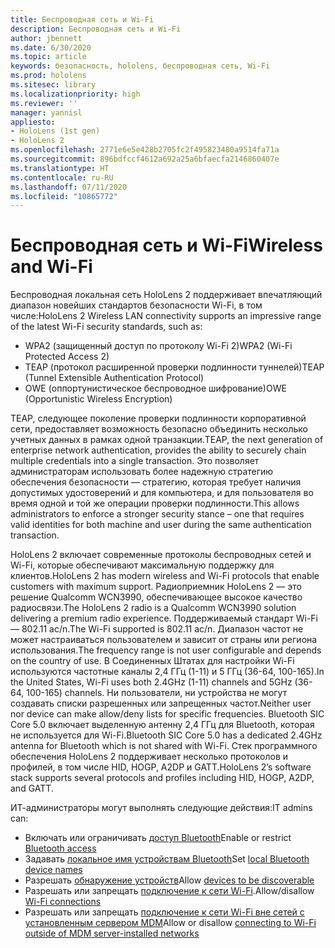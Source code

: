```yaml
---
title: Беспроводная сеть и Wi-Fi
description: Беспроводная сеть и Wi-Fi
author: jbennett
ms.date: 6/30/2020
ms.topic: article
keywords: безопасность, hololens, беспроводная сеть, Wi-Fi
ms.prod: hololens
ms.sitesec: library
ms.localizationpriority: high
ms.reviewer: ''
manager: yannisl
appliesto:
- HoloLens (1st gen)
- HoloLens 2
ms.openlocfilehash: 2771e6e5e428b2705fc2f495823480a9514fa71a
ms.sourcegitcommit: 896bdfccf4612a692a25a6bfaecfa2146860407e
ms.translationtype: HT
ms.contentlocale: ru-RU
ms.lasthandoff: 07/11/2020
ms.locfileid: "10865772"
---
```

# <span data-ttu-id="a5448-104">Беспроводная сеть и Wi-Fi</span><span class="sxs-lookup"><span data-stu-id="a5448-104">Wireless and Wi-Fi</span></span>

<span data-ttu-id="a5448-105">Беспроводная локальная сеть HoloLens 2 поддерживает впечатляющий диапазон новейших стандартов безопасности Wi-Fi, в том числе:</span><span class="sxs-lookup"><span data-stu-id="a5448-105">HoloLens 2 Wireless LAN connectivity supports an impressive range of the latest Wi-Fi security standards, such as:</span></span>
  * <span data-ttu-id="a5448-106">WPA2 (защищенный доступ по протоколу Wi-Fi 2)</span><span class="sxs-lookup"><span data-stu-id="a5448-106">WPA2 (Wi-Fi Protected Access 2)</span></span>  
  * <span data-ttu-id="a5448-107">TEAP (протокол расширенной проверки подлинности туннелей)</span><span class="sxs-lookup"><span data-stu-id="a5448-107">TEAP (Tunnel Extensible Authentication Protocol)</span></span>  
  * <span data-ttu-id="a5448-108">OWE (оппортунистическое беспроводное шифрование)</span><span class="sxs-lookup"><span data-stu-id="a5448-108">OWE (Opportunistic Wireless Encryption)</span></span>

<span data-ttu-id="a5448-109">TEAP, следующее поколение проверки подлинности корпоративной сети, предоставляет возможность безопасно объединить несколько учетных данных в рамках одной транзакции.</span><span class="sxs-lookup"><span data-stu-id="a5448-109">TEAP, the next generation of enterprise network authentication, provides the ability to securely chain multiple credentials into a single transaction.</span></span>  <span data-ttu-id="a5448-110">Это позволяет администраторам использовать более надежную стратегию обеспечения безопасности — стратегию, которая требует наличия допустимых удостоверений и для компьютера, и для пользователя во время одной и той же операции проверки подлинности.</span><span class="sxs-lookup"><span data-stu-id="a5448-110">This allows administrators to enforce a stronger security stance – one that requires valid identities for both machine and user during the same authentication transaction.</span></span>

<span data-ttu-id="a5448-111">HoloLens 2 включает современные протоколы беспроводных сетей и Wi-Fi, которые обеспечивают максимальную поддержку для клиентов.</span><span class="sxs-lookup"><span data-stu-id="a5448-111">HoloLens 2 has modern wireless and Wi-Fi protocols that enable customers with maximum support.</span></span> <span data-ttu-id="a5448-112">Радиоприемник HoloLens 2 — это решение Qualcomm WCN3990, обеспечивающее высокое качество радиосвязи.</span><span class="sxs-lookup"><span data-stu-id="a5448-112">The HoloLens 2 radio is a Qualcomm WCN3990 solution delivering a premium radio experience.</span></span> <span data-ttu-id="a5448-113">Поддерживаемый стандарт Wi-Fi — 802.11 ac/n.</span><span class="sxs-lookup"><span data-stu-id="a5448-113">The Wi-Fi supported is 802.11 ac/n.</span></span> <span data-ttu-id="a5448-114">Диапазон частот не может настраиваться пользователем и зависит от страны или региона использования.</span><span class="sxs-lookup"><span data-stu-id="a5448-114">The frequency range is not user configurable and depends on the country of use.</span></span> <span data-ttu-id="a5448-115">В Соединенных Штатах для настройки Wi-Fi используются частотные каналы 2,4 ГГц (1-11) и 5 ГГц (36-64, 100-165).</span><span class="sxs-lookup"><span data-stu-id="a5448-115">In the United States, Wi-Fi uses both 2.4GHz (1-11) channels and 5GHz (36-64, 100-165) channels.</span></span> <span data-ttu-id="a5448-116">Ни пользователи, ни устройства не могут создавать списки разрешенных или запрещенных частот.</span><span class="sxs-lookup"><span data-stu-id="a5448-116">Neither user nor device can make allow/deny lists for specific frequencies.</span></span> <span data-ttu-id="a5448-117">Bluetooth SIC Core 5.0 включает выделенную антенну 2,4 ГГц для Bluetooth, которая не используется для Wi-Fi.</span><span class="sxs-lookup"><span data-stu-id="a5448-117">Bluetooth SIC Core 5.0 has a dedicated 2.4GHz antenna for Bluetooth which is not shared with Wi-Fi.</span></span> <span data-ttu-id="a5448-118">Стек программного обеспечения HoloLens 2 поддерживает несколько протоколов и профилей, в том числе HID, HOGP, A2DP и GATT.</span><span class="sxs-lookup"><span data-stu-id="a5448-118">HoloLens 2’s software stack supports several protocols and profiles including HID, HOGP, A2DP, and GATT.</span></span> 

<span data-ttu-id="a5448-119">ИТ-администраторы могут выполнять следующие действия:</span><span class="sxs-lookup"><span data-stu-id="a5448-119">IT admins can:</span></span> 
  * <span data-ttu-id="a5448-120">Включать или ограничивать [доступ Bluetooth](https://docs.microsoft.com/windows/client-management/mdm/policy-csp-connectivity#connectivity-allowbluetooth)</span><span class="sxs-lookup"><span data-stu-id="a5448-120">Enable or restrict  [Bluetooth access](https://docs.microsoft.com/windows/client-management/mdm/policy-csp-connectivity#connectivity-allowbluetooth)</span></span>
  * <span data-ttu-id="a5448-121">Задавать [локальное имя устройствам Bluetooth](https://docs.microsoft.com/windows/client-management/mdm/policy-csp-bluetooth#bluetooth-localdevicename)</span><span class="sxs-lookup"><span data-stu-id="a5448-121">Set [local Bluetooth device names](https://docs.microsoft.com/windows/client-management/mdm/policy-csp-bluetooth#bluetooth-localdevicename)</span></span>
  * <span data-ttu-id="a5448-122">Разрешать [обнаружение устройств](https://docs.microsoft.com/windows/client-management/mdm/policy-csp-bluetooth#bluetooth-allowdiscoverablemode)</span><span class="sxs-lookup"><span data-stu-id="a5448-122">Allow [devices to be discoverable](https://docs.microsoft.com/windows/client-management/mdm/policy-csp-bluetooth#bluetooth-allowdiscoverablemode)</span></span>
  * <span data-ttu-id="a5448-123">Разрешать или запрещать [подключение к сети Wi-Fi](https://docs.microsoft.com/windows/client-management/mdm/policy-csp-wifi#wifi-allowwifi).</span><span class="sxs-lookup"><span data-stu-id="a5448-123">Allow/disallow [Wi-Fi connections](https://docs.microsoft.com/windows/client-management/mdm/policy-csp-wifi#wifi-allowwifi)</span></span> 
  * <span data-ttu-id="a5448-124">Разрешать или запрещать [подключение к сети Wi-Fi вне сетей с установленным сервером MDM](https://docs.microsoft.com/windows/client-management/mdm/policy-csp-wifi#wifi-allowmanualwificonfiguration)</span><span class="sxs-lookup"><span data-stu-id="a5448-124">Allow or disallow [connecting to Wi-Fi outside of MDM server-installed networks](https://docs.microsoft.com/windows/client-management/mdm/policy-csp-wifi#wifi-allowmanualwificonfiguration)</span></span>

